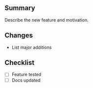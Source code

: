 ## Summary
Describe the new feature and motivation.

## Changes
* List major additions

## Checklist
- [ ] Feature tested
- [ ] Docs updated
